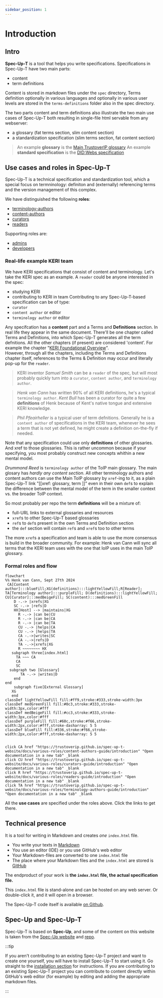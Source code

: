 ```yaml
---
sidebar_position: 1
---
```


# Introduction

## Intro

**Spec-Up-T** is a tool that helps you write specifications. Specifications in Spec-Up-T have two main parts:
* content 
* term definitions

Content is stored in markdown files under the `spec` directory, Terms definition optionally in various languages and optionally in various user levels are stored in the `terms-definitions` folder also in the spec directory.

The two parts content and term definitions also illustrate the two main use cases of Spec-Up-T both resulting in single-file html servable from any webserver:
- a glossary (fat terms section, slim content section)
- a standardization specification (slim terms section, fat content section)

> An example **glossary** is the [Main TrustoverIP glossary](https://github.com/trustoverip/ctwg-main-glossary)
> An example **standard specification** is the [DID:Webs specification](https://github.com/trustoverip/tswg-did-method-webs-specification)

## Use cases and roles in Spec-Up-T

Spec-Up-T is a technical specification and standardization tool, which a special focus on termninology: definiton and (externally) referencing terms and the version management of this complex.

We have distinguished the following **roles**:
- [terminology-authors](./various-roles/terminology-authors-guide/introduction.md)
- [content-authors](./various-roles/content-authors-guide/introduction.md)
- [curators](./various-roles/curators-guide/introduction.md)
- [readers](./various-roles/readers-guide/introduction.md)

Supporting roles are:
- [admins](./various-roles/admins-guide/introduction.md)
- [developers](./various-roles/developers-guide/intro.md)

### Real-life example KERI team

We have KERI specifications that consist of content and terminology. Let's take the KERI spec as an example. A `reader` could be anyone interested in the spec:
- studying KERI
- contributing to KERI in team
Contributing to any Spec-Up-T-based specification can be of type:
- `curator`
- `content author` or editor
- `terminology author` or editor

Any specifcation has a **content** part and a Terms and **Definitions** section. In real life they appear in the same document. There'll be one chapter called Terms and Definitions, into which Spec-Up-T generates all the term defnitions. All the other chapters (if present) are considered 'content'. For example the chapter "[KERI Foundational Overview](https://trustoverip.github.io/tswg-keri-specification/#keri-foundational-overview)".  
However, through all the chapters, including the Terms and Definitions chapter itself, references to the Terms & Definition may occur and literally pop-up for the `reader`.

> KERI inventor *Samuel Smith* can be a `reader` of the spec, but will most probably quickly turn into a `curator`, `content author`, and `terminology author`.

> *Henk van Cann* has written 90% of all KERI definitions, he's a typical `terminology author`. *Kent Bull* has been a curator for quite a few **definitions** of Henk because of Kent's native tongue and extensive KERI knowledge.

> *Phil Pfeairheller* is a typical user of term defnitions. Generally he is a `content author` of specifications in the KERI team, whenever he sees a term that is not yet defined, he might create a definition on-the-fly if needed.

Note that any specification could use only **definitions** of other glossaries. And xref to those glossaries. This is rather uncommon because if your specifying, you most probably construct new concepts whithin a new mental model.

*Drummond Reed* is `terminology author` of the ToIP main glossary. The main glosary has *hardly any content section*. All other terminology authors and content authors can use the Main ToIP glossary by `xref`-ing to it, as a plain Spec-Up-T link "[[xref: glossary, term ]]" even in their own `def`s to explain the difference between the mental model of the term in the smaller context vs. the broader ToIP context.

So most probably per repo the term **definitions** will be a mixture of:
- full-URL links to external glossaries and resources
- `xref`s to other Spec-Up-T based glossaries
- `ref`s to `def`s present in the own Terms and Definition section
- the `def` section will contain `ref`s and `xref`s too to other terms

The more `xref`s a specification and team is able to use the more consensus is build in the broader community. For example: Henk van Cann will sync all terms that the KERI team uses with the one that IoIP uses in the main ToIP glossary.

### Formal roles and flow

```mermaid
flowchart
%% Henk van Cann, Sept 27th 2024
 CA[Content author]:::blueFill;XG(definitions):::lightYellowFill;R[Reader];  TA[Terminology author]:::purpleFill; D(definitions):::lightYellowFill; CU[Curator]:::medBeigeFill; SC(content):::medGreenFill
    D -.-> |xrefs|XG
    SC -.-> |refs|D
    HX[Host] --> |maintains|XG 
      R -.-> |can be|CU
      R -.-> |can be|CA
      R -.-> |can be|TA
      CU -.-> |helps|CA
      CU -.-> |helps|TA
      CA -.->|writes|SC
      CA -.->|refs|D
      TA -.->|xrefs|XG
      R ~~~~~~~~ HX
   subgraph three[index.html]
     TA ~~~ CA
     CA
     SC
  subgraph two [Glossary]
       TA -.-> |writes|D
    end
end
    subgraph five[External Glossary]
   XG
   end
classDef lightYellowFill fill:#ff9,stroke:#333,stroke-width:3px
classDef medGreenFill fill:#0c3,stroke:#333,stroke-width:3px,color:#fff
classDef medBeigeFill fill:#cc3,stroke:#333,stroke-width:3px,color:#fff
classDef purpleFill fill:#60c,stroke:#f66,stroke-width:2px,color:#fff,stroke-dasharray: 5 5
classDef blueFill fill:#336,stroke:#f66,stroke-width:2px,color:#fff,stroke-dasharray: 5 5


click CA href "https://trustoverip.github.io/spec-up-t-website/docs/various-roles/content-authors-guide/introduction" "Open documentation in a new tab" _blank
click CU href "https://trustoverip.github.io/spec-up-t-website/docs/various-roles/curators-guide/introduction" "Open documentation in a new tab" _blank
click R href "https://trustoverip.github.io/spec-up-t-website/docs/various-roles/readers-guide/introduction" "Open documentation in a new tab" _blank
click TA href "https://trustoverip.github.io/spec-up-t-website/docs/various-roles/terminology-authors-guide/introduction" "Open documentation in a new tab" _blank
```

All the **use cases** are specified under the roles above. Click the links to get there.

## Technical presence

It is a tool for writing in Markdown and creates *one* `index.html` file.

- You write your texts in [Markdown](https://www.markdownguide.org/getting-started/)
- You use an editor (IDE) or you use GitHub's web editor
- Your Markdown-files are converted to one `index.html` file
- The place where your Markdown files and the `index.html` are stored is [GitHub](https://github.com)

The endproduct of your work is **the `index.html` file, the actual specification file.**

This `index.html` file is stand-alone and can be hosted on any web server. Or double-click it, and it will open in a browser.

The Spec-Up-T code itself is available [on Github](https://github.com/blockchainbird/spec-up-t).

## Spec-Up and Spec-Up-<span className="rotate">T</span>

Spec-Up-<span className="rotate">T</span> is based on **Spec-Up**, and some of the content on this website is taken from the [Spec-Up website](https://identity.foundation/spec-up/) and [repo](https://github.com/decentralized-identity/spec-up).

:::tip

If you aren't contributing to an existing Spec-Up-T project and want to create one yourself, you will have to install Spec-Up-T to start using it. Go straight to the [installation section](general/installation.md) for instructions. If you are contributing to an existing Spec-Up-T project you can contribute to content directly within GitHub's web editor (for example) by editing and adding the appropriate markdown files.

:::
